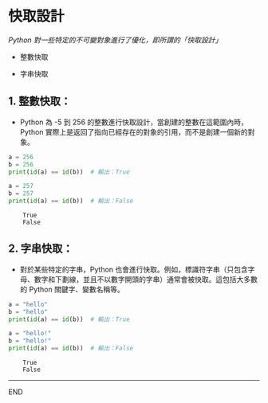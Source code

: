 # 快取設計

*Python 對一些特定的不可變對象進行了優化，即所謂的「快取設計」*

- 整數快取

- 字串快取

## 1. 整數快取：

- Python 為 -5 到 256 的整數進行快取設計，當創建的整數在這範圍內時，Python 實際上是返回了指向已經存在的對象的引用，而不是創建一個新的對象。


```python
a = 256
b = 256
print(id(a) == id(b))  # 輸出：True

a = 257
b = 257
print(id(a) == id(b))  # 輸出：False

```
```
    True
    False
```

## 2. 字串快取：

- 對於某些特定的字串，Python 也會進行快取。例如，標識符字串（只包含字母、數字和下劃線，並且不以數字開頭的字串）通常會被快取。這包括大多數的 Python 關鍵字、變數名稱等。


```python
a = "hello"
b = "hello"
print(id(a) == id(b))  # 輸出：True

a = "hello!"
b = "hello!"
print(id(a) == id(b))  # 輸出：False

```
```
    True
    False
```
---

END
